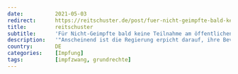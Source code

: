 ```yaml
---
date:          2021-05-03
redirect:      https://reitschuster.de/post/fuer-nicht-geimpfte-bald-keine-teilnahme-am-oeffentlichen-leben-mehr/
title:         reitschuster
subtitle:      'Für Nicht-Geimpfte bald keine Teilnahme am öffentlichen Leben mehr?'
description:   '"Anscheinend ist die Regierung erpicht darauf, ihre Bevölkerung weiter im Lockdown und zu Hause zu halten." – ein Krankenhausarzt in leitender Stellung beschreibt, wie es wirklich in den Kliniken aussieht – und warnt: "Wir werden langsam darauf vorbereitet, dass die Nicht-Geimpften vom öffentlichen Leben ausgeschlossen werden sollen."'
country:       DE
categories:    [Impfung]
tags:          [impfzwang, grundrechte]
---
```

